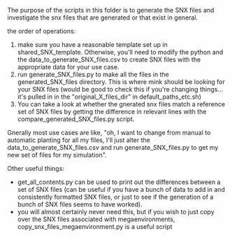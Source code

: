The purpose of the scripts in this folder is to generate the SNX files and investigate the snx files that are generated or that exist in general.

the order of operations:
1. make sure you have a reasonable template set up in shared_SNX_template. Otherwise, you'll need to modify the python and the data_to_generate_SNX_files.csv to create SNX files with the appropriate data for your use case.
2. run generate_SNX_files.py to make all the files in the generated_SNX_files directory. This is where mink should be looking for your SNX files (would be good to check this if you're changing things... it's pulled in in the "original_X_files_dir" in default_paths_etc.sh)
3. You can take a look at whether the gnerated snx files match a reference set of SNX files by getting the difference in relevant lines with the compare_generated_SNX_files.py script.

Gnerally most use cases are like, "oh, I want to change from manual to automatic planting for all my files, I'll just alter the data_to_generate_SNX_files.csv and run generate_SNX_files.py to get my new set of files for my simulation".

Other useful things:

 - get_all_contents.py can be used to print out the differences between a set of SNX files (can be useful if you have a bunch of data to add in and consistently formatted SNX files, or just to see if the generation of a bunch of SNX files seems to have worked). 
 - you will almost certainly never need this, but if you wish to just copy over the SNX files associated with megaenvironments, copy_snx_files_megaenvironment.py is a useful script
